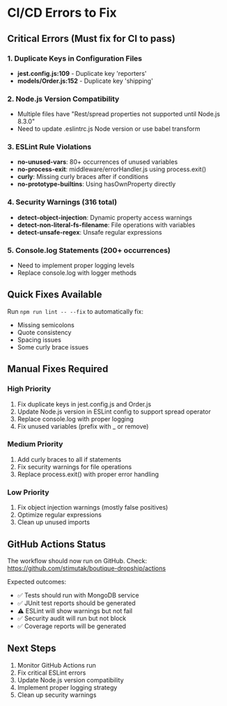 # CI/CD Errors to Fix

## Critical Errors (Must fix for CI to pass)

### 1. Duplicate Keys in Configuration Files
- **jest.config.js:109** - Duplicate key 'reporters'
- **models/Order.js:152** - Duplicate key 'shipping'

### 2. Node.js Version Compatibility
- Multiple files have "Rest/spread properties not supported until Node.js 8.3.0"
- Need to update .eslintrc.js Node version or use babel transform

### 3. ESLint Rule Violations
- **no-unused-vars**: 80+ occurrences of unused variables
- **no-process-exit**: middleware/errorHandler.js using process.exit()
- **curly**: Missing curly braces after if conditions
- **no-prototype-builtins**: Using hasOwnProperty directly

### 4. Security Warnings (316 total)
- **detect-object-injection**: Dynamic property access warnings
- **detect-non-literal-fs-filename**: File operations with variables
- **detect-unsafe-regex**: Unsafe regular expressions

### 5. Console.log Statements (200+ occurrences)
- Need to implement proper logging levels
- Replace console.log with logger methods

## Quick Fixes Available

Run `npm run lint -- --fix` to automatically fix:
- Missing semicolons
- Quote consistency
- Spacing issues
- Some curly brace issues

## Manual Fixes Required

### High Priority
1. Fix duplicate keys in jest.config.js and Order.js
2. Update Node.js version in ESLint config to support spread operator
3. Replace console.log with proper logging
4. Fix unused variables (prefix with _ or remove)

### Medium Priority
1. Add curly braces to all if statements
2. Fix security warnings for file operations
3. Replace process.exit() with proper error handling

### Low Priority
1. Fix object injection warnings (mostly false positives)
2. Optimize regular expressions
3. Clean up unused imports

## GitHub Actions Status

The workflow should now run on GitHub. Check:
https://github.com/stimutak/boutique-dropship/actions

Expected outcomes:
- ✅ Tests should run with MongoDB service
- ✅ JUnit test reports should be generated
- ⚠️ ESLint will show warnings but not fail
- ✅ Security audit will run but not block
- ✅ Coverage reports will be generated

## Next Steps

1. Monitor GitHub Actions run
2. Fix critical ESLint errors
3. Update Node.js version compatibility
4. Implement proper logging strategy
5. Clean up security warnings